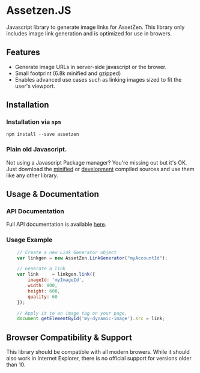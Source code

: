 Assetzen.JS
===========

Javascript library to generate image links for AssetZen.
This library only includes image link generation and is optimized for use in browers.

Features
--------

* Generate image URLs in server-side javascript or the brower.
* Small footprint (6.8k minified and gzipped)
* Enables advanced use cases such as linking images sized to fit the user's viewport.

Installation
-----

### Installation via `npm`

    npm install --save assetzen

### Plain old Javascript.

Not using a Javascript Package manager? You're missing out but it's OK.
Just download the [minified][dist-min] or [development][dist-dev] compiled sources and use them like any other library.

Usage & Documentation
---------------------

### API Documentation

Full API documentation is available [here][docs].

### Usage Example

````js
    // Create a new Link Generator object
    var linkgen = new AssetZen.LinkGenerator("myAccountId");

    // Generate a link
    var link     = linkgen.link({
        imageId: 'myImageId',
        width: 800,
        height: 600,
        quality: 60
    });

    // Apply it to an image tag on your page.
    document.getElementById('my-dynamic-image').src = link;

````

Browser Compatibility & Support
-------------------------------

This library should be compatible with all modern browers.
While it should also work in Internet Explorer, there is no official support for versions older than 10.

[dist-min]: dist/assetzen.min.js
[dist-dev]: dist/assetzen.js
[docs]: https://mrzen.github.io/assetzen-js/